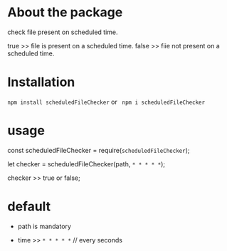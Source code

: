 # About the package
check file present on  scheduled time.

true >> file is present on a scheduled time.
false >> fiie not present on a scheduled time.

# Installation

`npm install scheduledFileChecker` or ` npm i scheduledFileChecker`


# usage 

const scheduledFileChecker = require(`scheduledFileChecker`);

let checker = scheduledFileChecker(path, `* * * * *`);

checker >> true or false;

# default

* path is mandatory 

* time >> `* * * * *` // every seconds

